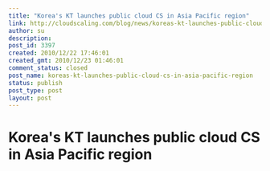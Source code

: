 ```yaml
---
title: "Korea's KT launches public cloud CS in Asia Pacific region"
link: http://cloudscaling.com/blog/news/koreas-kt-launches-public-cloud-cs-in-asia-pacific-region/
author: su
description: 
post_id: 3397
created: 2010/12/22 17:46:01
created_gmt: 2010/12/23 01:46:01
comment_status: closed
post_name: koreas-kt-launches-public-cloud-cs-in-asia-pacific-region
status: publish
post_type: post
layout: post
---
```


# Korea's KT launches public cloud CS in Asia Pacific region

